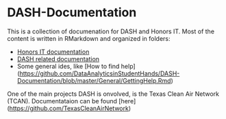 # DASH-Documentation

This is a collection of documenation for DASH and Honors IT. Most of the content is written in RMarkdown and organized in folders:

* [Honors IT documentation](https://github.com/DataAnalyticsinStudentHands/DASH-Documentation/tree/master/Honors%20IT)
* [DASH related documentation](https://github.com/DataAnalyticsinStudentHands/DASH-Documentation/tree/master/DASH)
* Some general ides, like [How to find help] (https://github.com/DataAnalyticsinStudentHands/DASH-Documentation/blob/master/General/GettingHelp.Rmd)

One of the main projects DASH is onvolved, is the Texas Clean Air Network (TCAN). Documentataion can be found [here] (https://github.com/TexasCleanAirNetwork)
